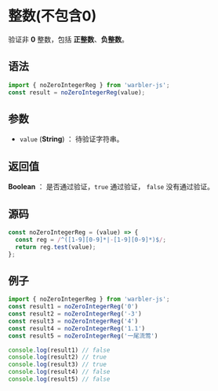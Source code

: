

# 整数(不包含0)

验证非 **0** 整数，包括 **正整数**、**负整数**。

## 语法

```js
import { noZeroIntegerReg } from 'warbler-js';
const result = noZeroIntegerReg(value);
```

## 参数

- `value` (**String**) ： 待验证字符串。

## 返回值

**Boolean** ： 是否通过验证，`true` 通过验证， `false` 没有通过验证。

## 源码

```js
const noZeroIntegerReg = (value) => {
  const reg = /^([1-9][0-9]*|-[1-9][0-9]*)$/;
  return reg.test(value);
};
```

## 例子

```js
import { noZeroIntegerReg } from 'warbler-js';
const result1 = noZeroIntegerReg('0')
const result2 = noZeroIntegerReg('-3')
const result3 = noZeroIntegerReg('4')
const result4 = noZeroIntegerReg('1.1')
const result5 = noZeroIntegerReg('一尾流莺')

console.log(result1) // false
console.log(result2) // true
console.log(result3) // true
console.log(result4) // false
console.log(result5) // false
```
